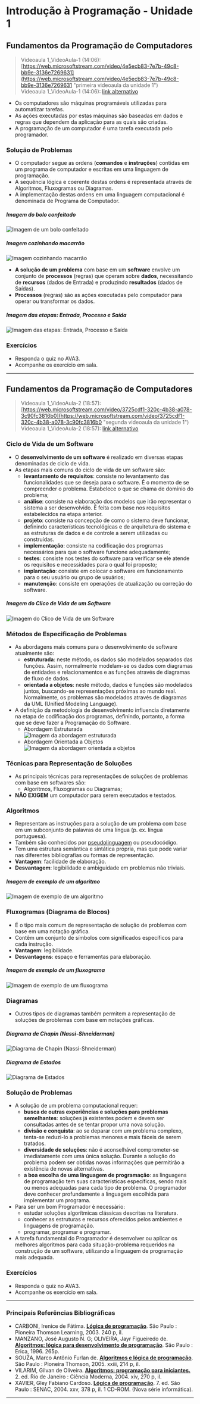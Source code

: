 # Introdução à Programação - Unidade 1

## Fundamentos da Programação de Computadores
> Videoaula 1_VideoAula-1 (14:06):
> [https://web.microsoftstream.com/video/4e5ecb83-7e7b-49c8-bb9e-3136e7269631](https://web.microsoftstream.com/video/4e5ecb83-7e7b-49c8-bb9e-3136e7269631
> "primeira videoaula da unidade 1")<br>
> Videoaula 1_VideoAula-1 (14:06): [link
> alternativo](https://furb-my.sharepoint.com/:v:/g/personal/dalton_furb_br/EdPfGQHjAiZGnMaWvq221ngBMk--zVdGuwCtr0-6TZXPJw?e=UHYpHy
> "link alternativo da primeira videoaula da unidade 1")
> <br>

- Os computadores são máquinas programáveis utilizadas para automatizar tarefas​.
- As ações executadas por estas máquinas são baseadas em dados e regras que dependem da aplicação para as quais são criadas​.
- A programação de um computador é uma tarefa executada pelo programador​.

### Solução de Problemas
- O computador segue as ordens (**comandos** e **instruções**) contidas em um programa de computador e escritas em uma linguagem de programação​.
- A sequência lógica e coerente destas ordens é representada através de Algoritmos, Fluxogramas ou Diagramas​.
- A implementação destas ordens em uma linguagem computacional é denominada de Programa de Computador​.

##### Imagem do bolo confeitado<br>
![Imagem de um bolo confeitado](imgs/img_Bolo.png "Imagem de um bolo confeitado")

##### Imagem cozinhando macarrão<br>
![Imagem cozinhando macarrão](imgs/img_Miojo.png "Imagem cozinhando macarrão")

- **A solução de um problema** com base em um **software** envolve um conjunto de **processos** (regras) que operam sobre **dados**, necessitando de **recursos** (dados de Entrada) e produzindo **resultados** (dados de Saídas)​.
- **Processos** (regras) são as ações executadas pelo computador para operar ou transformar os dados.

##### Imagem das etapas: Entrada, Processo e Saída<br>
![Imagem das etapas: Entrada, Processo e Saída](imgs/img_EPS.png "Imagem das etapas: Entrada, Processo e Saída")

### Exercícios
- Responda o quiz no AVA3​.
- Acompanhe os exercício em sala​.

----------

## Fundamentos da Programação de Computadores
> Videoaula 1_VideoAula-2 (18:57):
> [https://web.microsoftstream.com/video/3725cdf1-320c-4b38-a078-3c90fc3816b0](https://web.microsoftstream.com/video/3725cdf1-320c-4b38-a078-3c90fc3816b0
> "segunda videoaula da unidade 1")<br>
> Videoaula 1_VideoAula-2 (18:57): [link
> alternativo](https://furb-my.sharepoint.com/:v:/g/personal/dalton_furb_br/EYrB2EGFrtVJtYJKlDdpEVIBAa-DcPmpkaQAE7hMRlhqAQ?e=OuJ57z
> "link alternativo da segunda videoaula da unidade 1")
> <br>

### Ciclo de Vida de um Software​
- O **desenvolvimento de um software** é realizado em diversas etapas denominadas de ciclo de vida.
- As etapas mais comuns do ciclo de vida de um software são:​
  - **levantamento de requisitos**: consiste no levantamento das funcionalidades que se deseja para o software. É o momento de se compreender o problema. Estabelece o que se chama de domínio do problema;​
  - **análise**: consiste na elaboração dos modelos que irão representar o sistema a ser desenvolvido. É feita com base nos requisitos estabelecidos na etapa anterior.​
  - **projeto**: consiste na concepção de como o sistema deve funcionar, definindo características tecnológicas e de arquitetura do sistema e  as estruturas de dados e de controle a serem utilizadas ou construídas.​
  - **implementação**: consiste na codificação dos programas necessários para que o software funcione adequadamente;​
  - **testes**: consiste nos testes do software para verificar se ele atende os requisitos e necessidades para o qual foi proposto;​
  - **implantação**: consiste em colocar o software em funcionamento para o seu usuário ou grupo de usuários;
  - **manutenção**: consiste em operações de atualização ou correção do software.​

##### Imagem do Clico de Vida de um Software<br>
![Imagem do Clico de Vida de um Software](imgs/img_CicloVida.png "Imagem do Clico de Vida de um Software")

### Métodos de Especificação de Problemas
- As abordagens mais comuns para o desenvolvimento de software atualmente são:​
  - **estruturada**: neste método, os dados são modelados separados das funções. Assim, normalmente modelam-se os dados com diagramas de entidades e relacionamentos e as funções através de diagramas de fluxo de dados.​
  - **orientada a objetos**: neste método, dados e funções são modelados juntos, buscando-se representações próximas ao mundo real. Normalmente, os problemas são modelados através de diagramas da UML (Unified Modeling Language)​.
- A definição da metodologia de desenvolvimento influencia diretamente na etapa de codificação dos programas, definindo, portanto, a forma que se deve fazer a Programação do Software​.
  - Abordagem Estruturada<br> 
![Imagem da abordagem estruturada](imgs/img_AbordagemEstruturada​.png "Imagem da abordagem estruturada")
  - Abordagem Orientada a Objetos<br>
![Imagem da abordagem orientada a objetos](imgs/img_AbordagemOrientadaObjetos.png "Imagem da abordagem estruturada")

### Técnicas para Representação de Soluções
- As principais técnicas para representações de soluções de problemas com base em softwares são:
  - Algoritmos, Fluxogramas ou Diagramas;​
- **NÃO EXIGEM** um computador para serem executados e testados.​

### Algoritmos​
- Representam as instruções para a solução de um problema com base em um subconjunto de palavras de uma língua (p. ex. língua portuguesa).
- Também são conhecidos por [pseudolinguagem](https://pt.wikipedia.org/wiki/Pseudocódigo "pseudolinguagem é uma linguagem hipotética,que tem por objetivo ser um instrumento didático para auxiliar na dinâmica ensino-aprendizado. Ela contém os principais elementos encontrados em praticamente todas as linguagens reais de programação de computadores.") ou pseudocódigo.
- Tem uma estrutura semântica e sintática própria, mas que pode variar nas diferentes bibliografias ou formas de representação.
- **Vantagem**: facilidade de elaboração.​
- **Desvantagem**: legibilidade e ambiguidade em problemas não triviais.​
##### Imagem de exemplo de um algoritmo<br>
![Imagem de exemplo de um algoritmo](imgs/img_Algoritmo.png "Imagem de exemplo de um algoritmo")

### Fluxogramas (Diagrama de Blocos)​
- É o tipo mais comum de representação de solução de problemas com base em uma notação gráfica.​
- Contêm um conjunto de símbolos com significados específicos para cada instrução.​
- **Vantagem**: legibilidade.​
- **Desvantagens**: espaço e ferramentas para elaboração.​
##### Imagem de exemplo de um fluxograma<br>
![Imagem de exemplo de um fluxograma](imgs/img_Fluxograma.png "Imagem de exemplo de um fluxograma")

### Diagramas​
- Outros tipos de diagramas também permitem a representação de soluções de problemas com base em notações gráficas.​
##### Diagrama de Chapin (Nassi-Shneiderman)<br>
![Diagrama de Chapin (Nassi-Shneiderman)](imgs/img_DiagramaChapin.png "Diagrama de Chapin (Nassi-Shneiderman)")
##### Diagrama de Estados<br>
![Diagrama de Estados](imgs/img_DiagramaEstados.png "Diagrama de Estados")

### Solução de Problemas​
- A solução de um problema computacional requer:​
  - **busca de outras experiências e soluções para problemas semelhantes**: soluções já existentes podem e devem ser consultadas antes de se tentar propor uma nova solução.
  - **divisão e conquista**: ao se deparar com um problema complexo, tenta-se reduzi-lo a problemas menores e mais fáceis de serem tratados.
  - **diversidade de soluções**: não é aconselhável comprometer-se imediatamente com uma única solução. Durante a solução do problema podem ser obtidas novas informações que permitirão a existência de novas alternativas.
  - **a boa escolha de uma linguagem de programação**: as linguagens de programação tem suas características específicas, sendo mais ou menos adequadas para cada tipo de problema. O programador deve conhecer profundamente a linguagem escolhida para implementar um programa.
- Para ser um bom Programador é necessário:​
  - estudar soluções algorítmicas clássicas descritas na literatura.
  - conhecer as estruturas e recursos oferecidos pelos ambientes e linguagens de programação.
  - programar, programar e programar.
- A tarefa fundamental do Programador é desenvolver ou aplicar os melhores algoritmos para cada situação-problema requeridos na construção de um software, utilizando a linguagem de programação mais adequada.​

### Exercícios
- Responda o quiz no AVA3​.
- Acompanhe os exercício em sala​.

----------

### Principais Referências Bibliográficas​
- CARBONI, Irenice de Fátima. **[Lógica de programação](https://bu.furb.br/consulta/portalConsulta/recuperaMfnCompleto.php?menu=rapida&CdMFN=265888)**. São Paulo : Pioneira Thomson Learning, 2003. 240 p, il.​
- MANZANO, José Augusto N. G; OLIVEIRA, Jayr Figueiredo de. **[Algoritmos: lógica para desenvolvimento de programação](https://bu.furb.br/consulta/portalConsulta/recuperaMfnCompleto.php?menu=rapida&CdMFN=98280)**. São Paulo : Erica, 1996. 265p.​
- SOUZA, Marco Antônio Furlan de. **[Algoritmos e lógica de programação](https://bu.furb.br/consulta/portalConsulta/recuperaMfnCompleto.php?menu=rapida&CdMFN=306850)**. São Paulo : Pioneira Thomson, 2005. xxiii, 214 p, il.
- VILARIM, Gilvan de Oliveira.
  **[Algoritmos: programação para iniciantes.](https://bu.furb.br/consulta/portalConsulta/recuperaMfnCompleto.php?menu=rapida&CdMFN=319911)**
  2. ed. Rio de Janeiro : Ciência Moderna, 2004. xiv, 270 p, il.​
- XAVIER, Gley Fabiano Cardoso. **[Lógica de programação](https://bu.furb.br/consulta/portalConsulta/recuperaMfnCompleto.php?menu=rapida&CdMFN=267002)**. 7. ed. São Paulo : SENAC, 2004. xxv, 378 p, il. 1 CD-ROM. (Nova série informática).​
----------